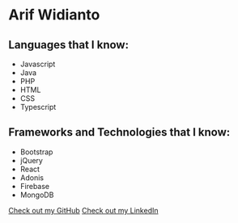 # Arif Widianto

## Languages that I know:

- Javascript
- Java
- PHP
- HTML
- CSS
- Typescript

## Frameworks and Technologies that I know:

- Bootstrap
- jQuery
- React
- Adonis
- Firebase
- MongoDB

[Check out my GitHub](https://github.com/arifwidianto08)
[Check out my LinkedIn](https://www.linkedin.com/in/arif-widianto-691204169/)
